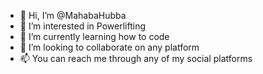 - 👋 Hi, I’m @MahabaHubba
- 👀 I’m interested in Powerlifting
- 🌱 I’m currently learning how to code
- 💞️ I’m looking to collaborate on any platform
- 📫 You can reach me through any of my social platforms

<!---
MahabaHubba/MahabaHubba is a ✨ special ✨ repository because its `README.md` (this file) appears on your GitHub profile.
You can click the Preview link to take a look at your changes.
--->

